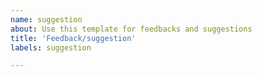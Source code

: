 ```yaml
---
name: suggestion
about: Use this template for feedbacks and suggestions
title: 'Feedback/suggestion'
labels: suggestion

---
```


